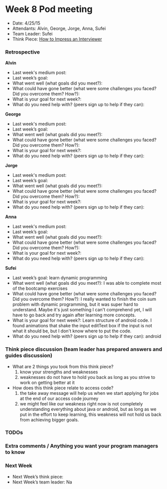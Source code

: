 # Week 8 Pod meeting

* Date: 4/25/15
* Attendants: Alvin, George, Jorge, Anna, Sufei
* Team Leader: Sufei
* Think Piece: [How to Impress an Interviewer](https://medium.com/@joulee/how-to-impress-an-interviewer-c210d9d8e84a)

### Retrospective

**Alvin**

* Last week's medium post: 
* Last week’s goal: 
* What went well (what goals did you meet?):
* What could have gone better (what were some challenges you faced? Did you overcome them? How?): 
* What is your goal for next week?: 
* What do you need help with? (peers sign up to help if they can): 

**George**

* Last week's medium post: 
* Last week’s goal: 
* What went well (what goals did you meet?): 
* What could have gone better (what were some challenges you faced? Did you overcome them? How?): 
* What is your goal for next week?: 
* What do you need help with? (peers sign up to help if they can): 

**Jorge**

* Last week's medium post: 
* Last week’s goal: 
* What went well (what goals did you meet?): 
* What could have gone better (what were some challenges you faced? Did you overcome them? How?): 
* What is your goal for next week?: 
* What do you need help with? (peers sign up to help if they can): 

**Anna**

* Last week's medium post: 
* Last week’s goal: 
* What went well (what goals did you meet?): 
* What could have gone better (what were some challenges you faced? Did you overcome them? How?): 
* What is your goal for next week?: 
* What do you need help with? (peers sign up to help if they can): 

**Sufei**

* Last week’s goal: learn dynamic programming
* What went well (what goals did you meet?): I was able to complete most of the bootcamp exercises
* What could have gone better (what were some challenges you faced? Did you overcome them? How?): I really wanted to finish the coin sum problem with dynamic programming, but it was super hard to understand. Maybe it's just something I can't comprehend yet, I will have to go back and try again after learning more concepts.
* What is your goal for next week?: Learn structure of android code. I found animations that shake the input editText box if the input is not what it should be, but I don't know where to put the code.
* What do you need help with? (peers sign up to help if they can): android

### Think piece discussion (team leader has prepared answers and guides discussion)

* What are 2 things you took from this think piece?
  1. know your strengths and weaknesses
  2. weaknesses do not have to hold you back as long as you strive to work on getting better at it
* How does this think piece relate to access code?
  1. the take away message will help us when we start applying for jobs at the end of our access code journey
  2. we might feel like our weakness right now is not completely understanding everything about java or android, but as long as we put in the effort to keep learning, this weakness will not hold us back from achieving bigger goals.

### TODOs

### Extra comments / Anything you want your program managers to know

### Next Week

* Next Week’s think piece:
* Next Week’s team leader: Na
